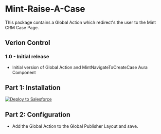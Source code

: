 # Mint-Raise-A-Case

This package contains a Global Action which redirect's the user to the Mint CRM Case Page. 

## Verion Control

### 1.0 - Initial release
 - Initial version of Global Action and MintNavigateToCreateCase Aura Component

## Part 1: Installation

<a href="https://githubsfdeploy.herokuapp.com?owner=daveybradders&repo=MintRaiseACase">
  <img alt="Deploy to Salesforce"
       src="https://raw.githubusercontent.com/afawcett/githubsfdeploy/master/deploy.png">
</a>

## Part 2: Configuration

 - Add the Global Action to the Global Publisher Layout and save.
